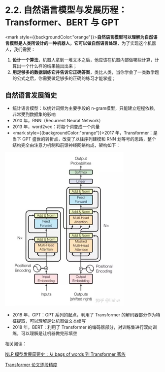 # 2.2. 自然语言模型与发展历程：Transformer、BERT 与 GPT

<mark style={{backgroundColor:"orange"}}><b>自然语言模型可以理解为自然语言模型是人类所设计的一种机器人</b></mark>**，它可以做自然语言处理**，为了实现这个机器人，我们需要：

1. **设计一个算法**，机器人拿到一堆文本之后，他应该在机器内部做哪些计算，计算出一个什么样的结果输出出来；
2. **用足够多的数据训练它并告诉它正确答案**，类比人类，当你学会了一类数学题的公式之后，你需要做足够多的正确的练习才能掌握；

## 自然语言发展简史

* 统计语言模型：以统计词频为主要手段的 n-gram模型，只能建立短程依赖，非常受到数据集的影响
* 2010 年，RNN（Recurrent Neural Network）
* 2013 年，word2vec：将每个词变成一个向量
* <mark style={{backgroundColor:"orange"}}>2017 年，Transformer：是当下 GPT 盛世的转折点</mark>，改变了以往序列建模和 RNN 划等号的思路，整个结构完全由注意力机制和前馈神经网络构成，架构如下：

![](../assets/transformer.png)

* 2018 年，GPT：GPT 系列的起点，利用了 Transformer 的解码器部分作为特征提取，可以理解是让机器做文本续写
* 2018 年，BERT：利用了 Transformer 的编码器部分，对训练集进行双向训练，可以理解是让机器做完形填空

相关阅读：

[NLP 模型发展简要史：从 bags of words 到 Transformer 家族](../%E5%8F%82%E8%80%83%E6%96%87%E6%A1%A3%E5%90%88%E9%9B%86/NLP-%E6%A8%A1%E5%9E%8B%E5%8F%91%E5%B1%95%E7%AE%80%E8%A6%81%E5%8F%B2-%E4%BB%8E-bags-of-words-%E5%88%B0-Transformer-%E5%AE%B6%E6%97%8F.md "mention")

[Transformer 论文逐段精度](../%E5%8F%82%E8%80%83%E6%96%87%E6%A1%A3%E5%90%88%E9%9B%86/Transformer-%E8%AE%BA%E6%96%87%E9%80%90%E6%AE%B5%E7%B2%BE%E5%BA%A6.md "mention")



